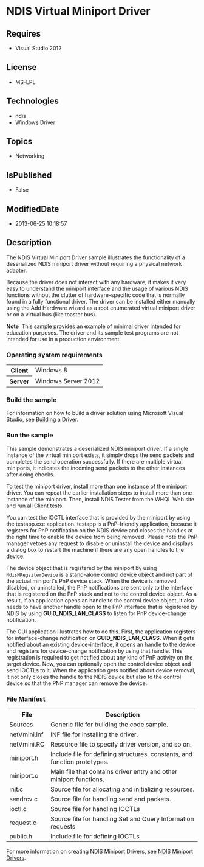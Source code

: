 # NDIS Virtual Miniport Driver
## Requires
* Visual Studio 2012
## License
* MS-LPL
## Technologies
* ndis
* Windows Driver
## Topics
* Networking
## IsPublished
* False
## ModifiedDate
* 2013-06-25 10:18:57
## Description

<div id="mainSection">
<p>The NDIS Virtual Miniport Driver sample illustrates the functionality of a deserialized NDIS miniport driver without requiring a physical network adapter.
</p>
<p>Because the driver does not interact with any hardware, it makes it very easy to understand the miniport interface and the usage of various NDIS functions without the clutter of hardware-specific code that is normally found in a fully functional driver.
 The driver can be installed either manually using the Add Hardware wizard as a root enumerated virtual miniport driver or on a virtual bus (like toaster bus).
</p>
<p class="note"><b>Note</b>&nbsp;&nbsp;This sample provides an example of minimal driver intended for education purposes. The driver and its sample test programs are not intended for use in a production environment.
</p>
<h3>Operating system requirements</h3>
<table>
<tbody>
<tr>
<th>Client</th>
<td><dt>Windows&nbsp;8 </dt></td>
</tr>
<tr>
<th>Server</th>
<td><dt>Windows Server&nbsp;2012 </dt></td>
</tr>
</tbody>
</table>
<h3>Build the sample</h3>
<p>For information on how to build a driver solution using Microsoft Visual Studio, see
<a href="http://msdn.microsoft.com/en-us/library/windows/hardware/ff554644">Building a Driver</a>.</p>
<h3>Run the sample</h3>
<p>This sample demonstrates a deserialized NDIS miniport driver. If a single instance of the virtual miniport exists, it simply drops the send packets and completes the send operation successfully. If there are multiple virtual miniports, it indicates the incoming
 send packets to the other instances after doing checks.</p>
<p>To test the miniport driver, install more than one instance of the miniport driver. You can repeat the earlier installation steps to install more than one instance of the miniport. Then, install NDIS Tester from the WHQL Web site and run all Client tests.</p>
<p>You can test the IOCTL interface that is provided by the miniport by using the testapp.exe application. testapp is a PnP-friendly application, because it registers for PnP notification on the NDIS device and closes the handles at the right time to enable
 the device from being removed. Please note the PnP manager vetoes any request to disable or uninstall the device and displays a dialog box to restart the machine if there are any open handles to the device.</p>
<p>The device object that is registered by the miniport by using <code>NdisMRegsiterDevice</code> is a stand-alone control device object and not part of the actual miniport's PnP device stack. When the device is removed, disabled, or uninstalled, the PnP notifications
 are sent only to the interface that is registered on the PnP stack and not to the control device object. As a result, if an application opens an handle to the control device object, it also needs to have another handle open to the PnP interface that is registered
 by NDIS by using <b>GUID_NDIS_LAN_CLASS</b> to listen for PnP device-change notification.</p>
<p>The GUI application illustrates how to do this. First, the application registers for interface-change notification on
<b>GUID_NDIS_LAN_CLASS</b>. When it gets notified about an existing device-interface, it opens an handle to the device and registers for device-change notification by using that handle. This registration is required to get notified about any kind of PnP activity
 on the target device. Now, you can optionally open the control device object and send IOCTLs to it. When the application gets notified about device removal, it not only closes the handle to the NDIS device but also to the control device so that the PNP manager
 can remove the device.</p>
<h3><a id="File_Manifest"></a><a id="file_manifest"></a><a id="FILE_MANIFEST"></a>File Manifest</h3>
<table>
<tbody>
<tr>
<th>File</th>
<th>Description</th>
</tr>
<tr>
<td>Sources</td>
<td>Generic file for building the code sample.</td>
</tr>
<tr>
<td>netVmini.inf</td>
<td>INF file for installing the driver.</td>
</tr>
<tr>
<td>netVmini.RC</td>
<td>Resource file to specify driver version, and so on.</td>
</tr>
<tr>
<td>miniport.h</td>
<td>Include file for defining structures, constants, and function prototypes.</td>
</tr>
<tr>
<td>miniport.c</td>
<td>Main file that contains driver entry and other miniport functions.</td>
</tr>
<tr>
<td>init.c</td>
<td>Source file for allocating and initializing resources.</td>
</tr>
<tr>
<td>sendrcv.c</td>
<td>Source file for handling send and packets.</td>
</tr>
<tr>
<td>ioctl.c</td>
<td>Source file for handling IOCTLs</td>
</tr>
<tr>
<td>request.c</td>
<td>Source file for handling Set and Query Information requests</td>
</tr>
<tr>
<td>public.h</td>
<td>Include file for defining IOCTLs</td>
</tr>
</tbody>
</table>
<p>For more information on creating NDIS Miniport Drivers, see <a href="http://msdn.microsoft.com/en-us/library/windows/hardware/ff565949">
NDIS Miniport Drivers</a>.</p>
</div>
